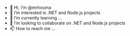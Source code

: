- 👋 Hi, I’m @mrhouma
- 👀 I’m interested in .NET and Node.js projects
- 🌱 I’m currently learning ...
- 💞️ I’m looking to collaborate on .NET and Node.js projects
- 📫 How to reach me ...

<!---
mrhouma/mrhouma is a ✨ special ✨ repository because its `README.md` (this file) appears on your GitHub profile.
You can click the Preview link to take a look at your changes.
--->
